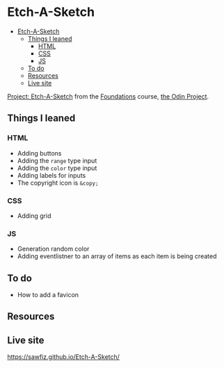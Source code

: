 # Etch-A-Sketch

- [Etch-A-Sketch](#etch-a-sketch)
  - [Things I leaned](#things-i-leaned)
    - [HTML](#html)
    - [CSS](#css)
    - [JS](#js)
  - [To do](#to-do)
  - [Resources](#resources)
  - [Live site](#live-site)

[Project: Etch-A-Sketch](https://www.theodinproject.com/lessons/foundations-etch-a-sketch) from the [Foundations](https://www.theodinproject.com/paths/foundations/courses/foundations) course, [the Odin Project](https://www.theodinproject.com/).

## Things I leaned
### HTML
- Adding buttons
- Adding the `range` type input
- Adding the `color` type input
- Adding labels for inputs
- The copyright icon is `&copy;`

### CSS
- Adding grid

### JS
- Generation random color
- Adding eventlistner to an array of items as each item is being created 

## To do
- How to add a favicon

## Resources

## Live site
https://sawfiz.github.io/Etch-A-Sketch/
